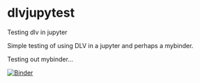 # dlvjupytest
Testing dlv in jupyter

Simple testing of using DLV in a jupyter and perhaps a mybinder.

Testing out mybinder...

[![Binder](http://mybinder.org/badge.svg)](http://mybinder.org/repo/elliewix/dlvjupytest)
